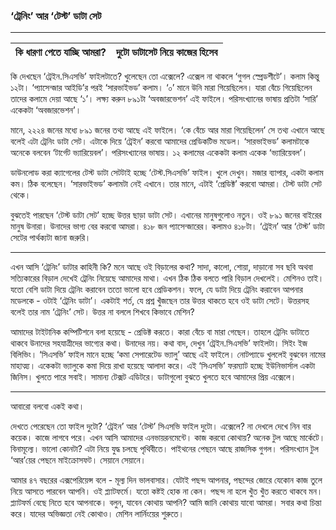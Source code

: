 ### ‘ট্রেনিং’ আর ‘টেস্ট’ ডাটা সেট

---

| কি ধারণা পেতে যাচ্ছি আমরা? | দুটো ডাটাসেট নিয়ে কাজের হিসেব |
| :--- | :--- |


কি দেখছেন ‘ট্রেইন.সিএসভি’ ফাইলটাতে? খুলেছেন তো এক্সেলে? এক্সেল না থাকলে ‘গুগল স্প্রেডশীটে’। কলাম কিন্তু ১২টা। ‘প্যাসেন্জার আইডি’র পরই ‘সারভাইভড’ কলাম। ‘০’ মানে উনি মারা গিয়েছিলেন। যারা বেঁচে গিয়েছিলেন তাদের কলামে দেয়া আছে ‘১’। লক্ষ্য করুন ৮৯১টা ‘অবজারভেশন’ এই ফাইলে। পরিসংখ্যানের ভাষায় প্রতিটা ‘সারি’ একেকটা ‘অবজারভেশন’।

মানে, ২২২৪ জনের মধ্যে ৮৯১ জনের তথ্য আছে এই ফাইলে। ‘কে বেঁচে আর মারা গিয়েছিলেন’ সে তথ্য এখানে আছে বলেই এটা ট্রেনিং ডাটা সেট। এটাকে দিয়ে ‘ট্রেইন’ করবো আমাদের প্রেডিকটিভ মডেল। ‘সারভাইভড’ কলামটাকে অনেকে বলবেন ‘টার্গেট ভ্যারিয়েবল’। পরিসংখ্যানের ভাষায়। ১২ কলামের একেকটা কলাম একেক ‘ভ্যারিয়েবল’।

ডাউনলোড করা ক্যাগেলের টেস্ট ডাটা সেটটাই হচ্ছে ‘টেস্ট.সিএসভি’ ফাইল। খুলে দেখুন। মজার ব্যাপার, একটা কলাম কম। ঠিক বলেছেন। ‘সারভাইভড’ কলামটা নেই এখানে। তার মানে, এটাই ‘প্রেডিক্ট’ করবো আমরা। টেস্ট ডাটা সেট থেকে।

বুঝতেই পারছেন ‘টেস্ট ডাটা সেট’ হচ্ছে উত্তর ছাড়া ডাটা সেট। এখানের মানুষগুলোও নতুন। ওই ৮৯১ জনের বাইরের মানুষ উনারা। উনাদের ভাগ্য বের করবো আমরা। ৪১৮ জন প্যাসেন্জারের। কলামও ৪১৮টা। ‘ট্রেইন’ আর ‘টেস্ট’ ডাটা সেটের পার্থক্যটা জানা জরুরি।

---

এখন আসি ‘ট্রেনিং’ ডাটার কাহিনী কি? মনে আছে ওই বিড়ালের কথা? সাদা, কালো, শোয়া, দাড়ানো সব ছবি অথবা সত্যিকারের বিড়াল দেখেই ট্রেনিং নিয়েছে আমাদের মাথা। এখন ঠিক ঠিক বলতে পারি বিড়াল দেখলেই। মেশিনও তাই। যতো বেশি ডাটা দিয়ে ট্রেনিং করাবেন ততো ভালো হবে প্রেডিকশন। ফলে, যে ডাটা দিয়ে ট্রেনিং করাবেন আপনার মডেলকে - ওটাই ‘ট্রেনিং ডাটা’। একটাই শর্ত, যে প্রশ্ন খুঁজছেন তার উত্তর থাকতে হবে ওই ডাটা সেটে। উত্তরসহ বলেই তার নাম ‘ট্রেনিং’ সেট। উত্তর না বললে শিখবে কিভাবে মেশিন?

আমাদের টাইটানিক কম্পিটিশনে বলা হয়েছে - প্রেডিক্ট করতে। কারা বেঁচে বা মারা গেছেন। তাহলে ট্রেনিং ডাটাতে থাকবে উনাদের সহযাত্রীদের ভাগ্যের কথা। উনাদের নয়। কথা বাদ, দেখুন ‘ট্রেইন.সিএসভি’ ফাইলটা। সিইং ইজ বিলিভিং। ‘সিএসভি’ ফাইল মানে হচ্ছে ‘কমা সেপারেটেড ভ্যালু’ আছে এই ফাইলে। নোটপ্যাডে খুললেই বুঝবেন নামের মাহাত্ম্য। একেকটা ভ্যালুকে কমা দিয়ে রাখা হয়েছে আলাদা করে। এই ‘সিএসভি’ ফরম্যাট হচ্ছে ইউনিভার্সাল একটা জিনিস। খুলতে পারে সবাই। সামান্য টেক্সট এডিটরে। ডাটাগুলো বুঝতে খুলতে হবে আমাদের প্রিয় এক্সেলে।

---

আবারো বলবো একই কথা।

দেখতে পেরেছেন তো ফাইল দুটো? ‘ট্রেইন’ আর ‘টেস্ট’ সিএসভি ফাইল দুটো। এক্সেলে? না দেখলে দেখে নিন বার কয়েক। কাজে লাগবে পরে। এখন আসি আমাদের এনভায়রনমেন্টে। কাজ করবো কোথায়? অনেক টুল আছে মার্কেটে। বিনামূল্যে। ভালো কোনটা? এটা নিয়ে যুদ্ধ চলছে পৃথিবীতে। পাইথনের পেছনে আছে রাজসিক গুগল। পরিসংখ্যান টুল ‘আর’য়ের পেছনে মাইক্রোসফট। সেয়ানে সেয়ানে।

আমার ৪৭ বছরের এক্সপেরিয়েন্স বলে - মূল্য দিন ভালবাসার। যেটাই পছন্দ আপনার, পছন্দের জোরে যেকোন কাজ তুলে নিয়ে আসতে পারবেন আপনি। ওই প্ল্যাটফর্মে। যতো কষ্টই হোক না কেন। পছন্দ না হলে খুঁত খুঁত করতে থাকবে মন। প্ল্যাটফর্ম বেছে নিতে হবে আপনাকে। বলুন, যাবেন কোথায় আপনি? আমি জানি কোথায় যাবো আমরা। সবার কথা চিন্তা করে। যাদের অভিজ্ঞতা নেই কোথাও। মেশিন লার্নিংয়ের শুরুতে।

